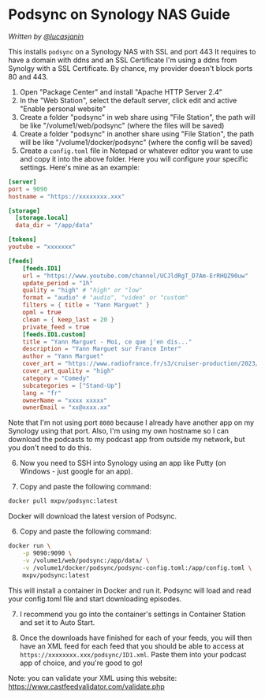 # Podsync on Synology NAS Guide

*Written by [@lucasjanin](https://github.com/lucasjanin)*

This installs `podsync` on a Synology NAS with SSL and port 443
It requires to have a domain with ddns and an SSL Certificate
I'm using a ddns from Synolgy with a SSL Certificate. By chance, my provider doesn't block ports 80 and 443.


1. Open "Package Center" and install "Apache HTTP Server 2.4"
2. In the "Web Station", select the default server, click edit and active "Enable personal website"
3. Create a folder "podsync" in web share using "File Station", the path will be like "/volume1/web/podsync" (where the files will be saved)
4. Create a folder "podsync" in another share using "File Station", the path will be like "/volume1/docker/podsync" (where the config will be saved)
5. Create a `config.toml` file in Notepad or whatever editor you want to use and copy it into the above folder.
Here you will configure your specific settings. Here's mine as an example:

```toml
[server]
port = 9090
hostname = "https://xxxxxxxx.xxx"

[storage]
  [storage.local]
  data_dir = "/app/data" 

[tokens]
youtube = "xxxxxxx"

[feeds]
    [feeds.ID1]
    url = "https://www.youtube.com/channel/UCJldRgT_D7Am-ErRHQZ90uw"
    update_period = "1h"
    quality = "high" # "high" or "low"
    format = "audio" # "audio", "video" or "custom"
    filters = { title = "Yann Marguet" }
    opml = true
    clean = { keep_last = 20 }
    private_feed = true
    [feeds.ID1.custom]
    title = "Yann Marguet - Moi, ce que j'en dis..."
    description = "Yann Marguet sur France Inter"
    author = "Yann Marguet"
    cover_art = "https://www.radiofrance.fr/s3/cruiser-production/2023/01/834dd18e-a74c-4a65-afb0-519a5f7b11c1/1400x1400_moi-ce-que-j-en-dis-marguet.jpg"
    cover_art_quality = "high"
    category = "Comedy"
    subcategories = ["Stand-Up"]
    lang = "fr"
    ownerName = "xxxx xxxxx"
    ownerEmail = "xx@xxxx.xx"
```

Note that I'm not using port `8080` because I already have another app on my Synology using that port.
Also, I'm using my own hostname so I can download the podcasts to my podcast app from outside my network,
but you don't need to do this.

6. Now you need to SSH into Synology using an app like Putty (on Windows - just google for an app).

5. Copy and paste the following command:

```bash
docker pull mxpv/podsync:latest
```

Docker will download the latest version of Podsync.

6. Copy and paste the following command:

```bash
docker run \
    -p 9090:9090 \
    -v /volume1/web/podsync:/app/data/ \
    -v /volume1/docker/podsync/podsync-config.toml:/app/config.toml \
    mxpv/podsync:latest
```

This will install a container in Docker and run it. Podsync will load and read your config.toml file and start downloading episodes.

7. I recommend you go into the container's settings in Container Station and set it to Auto Start.

8. Once the downloads have finished for each of your feeds, you will then have an XML feed for each feed
that you should be able to access at `https://xxxxxxxx.xxx/podsync/ID1.xml`. Paste them into your podcast app of choice,
and you're good to go!

Note: you can validate your XML using this website:
https://www.castfeedvalidator.com/validate.php
